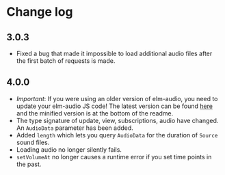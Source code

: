 # Change log

## 3.0.3
* Fixed a bug that made it impossible to load additional audio files after the first batch of requests is made.

## 4.0.0
* *Important*: If you were using an older version of elm-audio, you need to update your elm-audio JS code! The latest version can be found [here](https://github.com/MartinSStewart/elm-audio/blob/89147e416dc9ac29333d61b8b96851c0641684cb/src/audio.js) and the minified version is at the bottom of the readme.
* The type signature of update, view, subscriptions, audio have changed. An `AudioData` parameter has been added.
* Added `length` which lets you query `AudioData` for the duration of `Source` sound files.
* Loading audio no longer silently fails.
* `setVolumeAt` no longer causes a runtime error if you set time points in the past.
